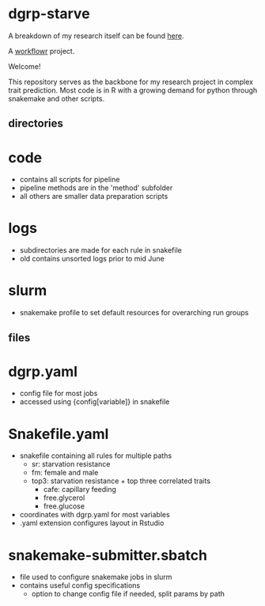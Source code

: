 # dgrp-starve

A breakdown of my research itself can be found [here][].

[here]: https://nklimko.github.io/dgrp-starve/index.html

A [workflowr][] project.

[workflowr]: https://github.com/workflowr/workflowr


Welcome!

This repository serves as the backbone for my research project in complex trait prediction. Most code is in R with a growing demand for python through snakemake and other scripts.




## directories

# code
- contains all scripts for pipeline
- pipeline methods are in the 'method' subfolder
- all others are smaller data preparation scripts


# logs
- subdirectories are made for each rule in snakefile
- old contains unsorted logs prior to mid June 

# slurm
- snakemake profile to set default resources for overarching run groups

## files

# dgrp.yaml
- config file for most jobs
- accessed using {config[variable]} in snakefile

# Snakefile.yaml
- snakefile containing all rules for multiple paths
  - sr: starvation resistance
  - fm: female and male
  - top3: starvation resistance + top three correlated traits
    - cafe: capillary feeding
    - free.glycerol
    - free.glucose
- coordinates with dgrp.yaml for most variables
- .yaml extension configures layout in Rstudio

# snakemake-submitter.sbatch
- file used to configure snakemake jobs in slurm
- contains useful config specifications
  - option to change config file if needed, split params by path




